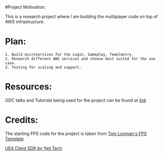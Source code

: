 #Project Motivation:

This is a research project where I am building the multiplayer code on top of AWS infrastructure.

# Plan:

	1. Build microservices for the Login, Gameplay, Temelmetry.
	2. Research different AWS services and choose best suited for the use case.
	3. Testing for scaling and support. 

# Resources:
GDC talks and Tutorials being used for the project can be found at *[link](https://docs.google.com/spreadsheets/d/1rYbCugIDJeewsHSxHRQ65mhBmB13Ui00EbTWOu1p5P4/edit?usp=sharing)*


# Credits:
The starting FPS code for the project is taken from [Tom Looman's FPS Template](https://www.tomlooman.com/fps-template/)

[UE4 Client SDK by Yeti Tech](https://github.com/YetiTech-Studios/UE4GameLiftClientSDK/tree/688cc418cc3b7fe8e0eaae5aefbb3758ddc89120)